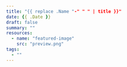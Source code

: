 ```yaml
---
title: "{{ replace .Name "-" " " | title }}"
date: {{ .Date }}
draft: false
summary: ""
resources:
  - name: "featured-image"
    src: "preview.png"
tags:
  - ""
---
```


